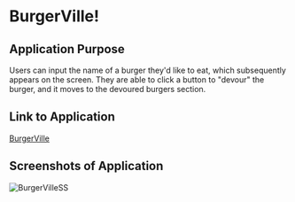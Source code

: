 # BurgerVille!

## Application Purpose
Users can input the name of a burger they'd like to eat, which subsequently appears on the screen. They are able to click a button to "devour" the burger, and it moves to the devoured burgers section.

## Link to Application
[BurgerVille](https://burger-ville.herokuapp.com/burgers)

## Screenshots of Application
![BurgerVilleSS](/assets/img/ss.png)
